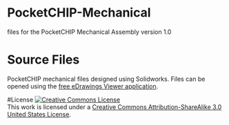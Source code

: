 # PocketCHIP-Mechanical
files for the PocketCHIP Mechanical Assembly version 1.0

# Source Files
PocketCHIP mechanical files designed using Solidworks. Files can be opened using the <a href=“http://www.edrawingsviewer.com/ed/edrawings-viewer.htm”>free eDrawings Viewer application</a>. 

#License
<a rel="license" href="http://creativecommons.org/licenses/by-sa/3.0/us/"><img alt="Creative Commons License" style="border-width:0" src="https://i.creativecommons.org/l/by-sa/3.0/us/88x31.png" /></a><br />This work is licensed under a <a rel="license" href="http://creativecommons.org/licenses/by-sa/3.0/us/">Creative Commons Attribution-ShareAlike 3.0 United States License</a>.
